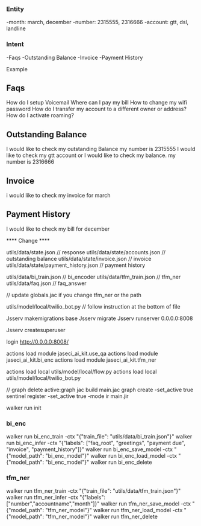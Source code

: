 ### Entity 

-month: march, december
-number: 2315555, 2316666
-account: gtt, dsl, landline

### Intent

-Faqs
-Outstanding Balance
-Invoice
-Payment History



Example 

## Faqs
How do I setup Voicemail
Where can I pay my bill
How to change my wifi password
How do I transfer my account to a different owner or address?
How do I activate roaming?

## Outstanding Balance
I would like to check my outstanding Balance
my number is 2315555
I would like to check my gtt account
or
I would like to check my balance. my number is 2316666

## Invoice
i would like to check my invoice for march


## Payment History
I would like to check my bill for december




**** Change ****

utils/data/state.json // response
utils/data/state/accounts.json // outstanding balance
utils/data/state/invoice.json // invoice
utils/data/state/payment_history.json // payment history

utils/data/bi_train.json // bi_encoder
utils/data/tfm_train.json // tfm_ner
utils/data/faq.json // faq_answer

// update globals.jac if you change tfm_ner or the path

utils/model/local/twilio_bot.py // follow instruction at the bottom of file


Jsserv makemigrations base
Jsserv migrate
Jsserv runserver 0.0.0.0:8008

Jsserv createsuperuser

login http://0.0.0.0:8008/

actions load module jaseci_ai_kit.use_qa
actions load module jaseci_ai_kit.bi_enc
actions load module jaseci_ai_kit.tfm_ner

actions load local utils/model/local/flow.py
actions load local utils/model/local/twilio_bot.py

// graph delete active:graph
jac build main.jac
graph create -set_active true
sentinel register -set_active true -mode ir main.jir

walker run init



### bi_enc
walker run bi_enc_train -ctx "{\"train_file\": \"utils/data/bi_train.json\"}"
walker run bi_enc_infer -ctx "{\"labels\": [\"faq_root\", \"greetings\", \"payment due\", \"invoice\", \"payment_history\"]}"
walker run bi_enc_save_model -ctx "{\"model_path\": \"bi_enc_model\"}"
walker run bi_enc_load_model -ctx "{\"model_path\": \"bi_enc_model\"}"
walker run bi_enc_delete


### tfm_ner
walker run tfm_ner_train -ctx "{\"train_file\": \"utils/data/tfm_train.json\"}"
walker run tfm_ner_infer -ctx "{\"labels\": [\"number\",\"accountname\",\"month\"]}"
walker run tfm_ner_save_model -ctx "{\"model_path\": \"tfm_ner_model\"}"
walker run tfm_ner_load_model -ctx "{\"model_path\": \"tfm_ner_model\"}"
walker run tfm_ner_delete



